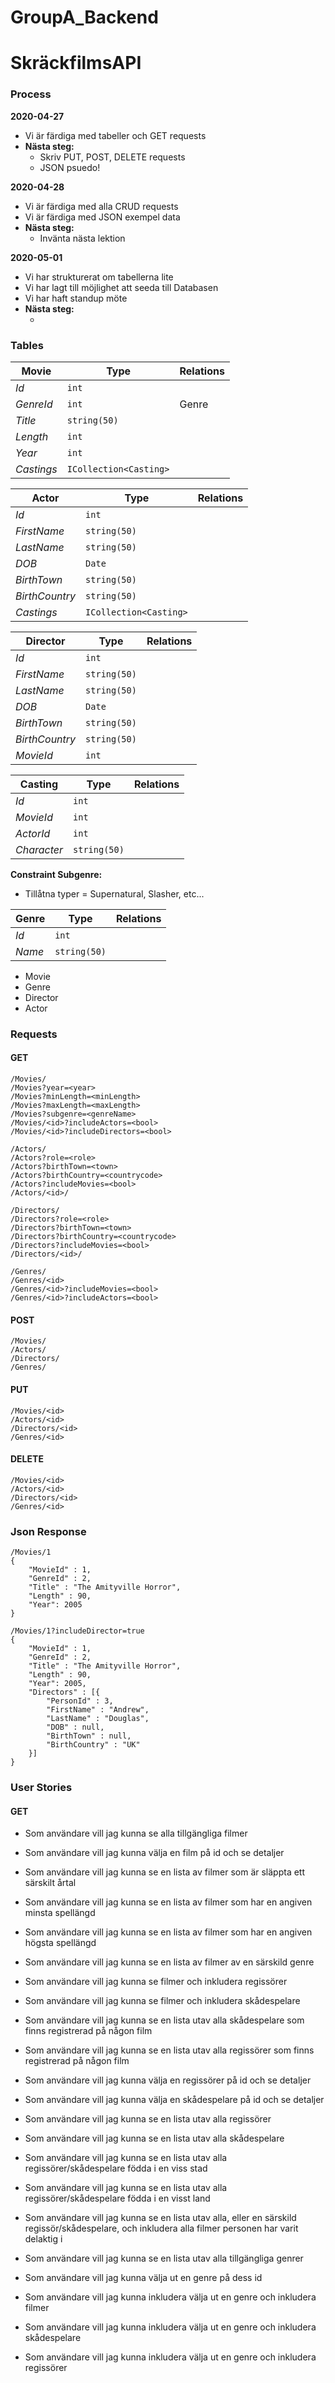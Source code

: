# GroupA_Backend
# SkräckfilmsAPI



### Process

**2020-04-27** 

* Vi är färdiga med tabeller och GET requests
* **Nästa steg:** 
  * Skriv PUT, POST, DELETE requests 
  * JSON psuedo!

**2020-04-28**

* Vi är färdiga med alla CRUD requests
* Vi är färdiga med JSON exempel data
* **Nästa steg:**
  * Invänta nästa lektion

**2020-05-01**

* Vi har strukturerat om tabellerna lite
* Vi har lagt till möjlighet att seeda till Databasen
* Vi har haft standup möte
* **Nästa steg:**
  * <Fyll i>



### Tables

| Movie     | Type         | Relations |
| --------- | ------------ | --------- |
| *Id*      | `int`        |           |
| *GenreId* | `int`        | Genre     |
| *Title*   | `string(50)` |           |
| *Length*  | `int`        |           |
| *Year*    | `int`       |           |
| *Castings*    | `ICollection<Casting>`       |           |

| Actor          | Type         | Relations |
| -------------- | ------------ | --------- |
| *Id*           | `int`        |           |
| *FirstName*    | `string(50)` |           |
| *LastName*     | `string(50)` |           |
| *DOB*          | `Date`       |           |
| *BirthTown*    | `string(50)` |           |
| *BirthCountry* | `string(50)` |           |
| *Castings*     | `ICollection<Casting>`        |           |

| Director       | Type         | Relations |
| -------------- | ------------ | --------- |
| *Id*           | `int`        |           |
| *FirstName*    | `string(50)` |           |
| *LastName*     | `string(50)` |           |
| *DOB*          | `Date`       |           |
| *BirthTown*    | `string(50)` |           |
| *BirthCountry* | `string(50)` |           |
| *MovieId*        | `int`        |           |

| Casting         | Type         | Relations |
| --------------- | ------------ | --------- |
| *Id*            | `int`        |           |
| *MovieId*       | `int` |           |
| *ActorId*       | `int` |           |
| *Character* | `string(50)` |           |



**Constraint Subgenre:** 

* Tillåtna typer = Supernatural, Slasher, etc...

| Genre  | Type         | Relations |
| ------ | ------------ | --------- |
| *Id*   | `int`        |           |
| *Name* | `string(50)` |           |

* Movie
* Genre
* Director
* Actor



### Requests

#### GET

```
/Movies/
/Movies?year=<year>
/Movies?minLength=<minLength>
/Movies?maxLength=<maxLength>
/Movies?subgenre=<genreName>
/Movies/<id>?includeActors=<bool>
/Movies/<id>?includeDirectors=<bool>

/Actors/ 
/Actors?role=<role>
/Actors?birthTown=<town>
/Actors?birthCountry=<countrycode>
/Actors?includeMovies=<bool>
/Actors/<id>/

/Directors/ 
/Directors?role=<role>
/Directors?birthTown=<town>
/Directors?birthCountry=<countrycode>
/Directors?includeMovies=<bool>
/Directors/<id>/

/Genres/
/Genres/<id>
/Genres/<id>?includeMovies=<bool>
/Genres/<id>?includeActors=<bool>
```

#### POST

```
/Movies/
/Actors/ 
/Directors/ 
/Genres/
```

#### PUT

```
/Movies/<id>
/Actors/<id>
/Directors/<id>
/Genres/<id>
```

#### DELETE

```
/Movies/<id>
/Actors/<id>
/Directors/<id>
/Genres/<id>
```



### Json Response

```
/Movies/1
{
	"MovieId" : 1,
	"GenreId" : 2,
	"Title" : "The Amityville Horror",
	"Length" : 90, 
	"Year": 2005
}

/Movies/1?includeDirector=true
{
	"MovieId" : 1,
	"GenreId" : 2,
	"Title" : "The Amityville Horror",
	"Length" : 90, 
	"Year": 2005,
	"Directors" : [{
		"PersonId" : 3,
		"FirstName" : "Andrew",
		"LastName" : "Douglas",
		"DOB" : null,
		"BirthTown" : null,
		"BirthCountry" : "UK"
    }]
}
```



### User Stories

#### GET

* Som användare vill jag kunna se alla tillgängliga filmer
* Som användare vill jag kunna välja en film på id och se detaljer
* Som användare vill jag kunna se en lista av filmer som är släppta ett särskilt årtal
* Som användare vill jag kunna se en lista av filmer som har en angiven minsta spellängd
* Som användare vill jag kunna se en lista av filmer som har en angiven högsta spellängd
* Som användare vill jag kunna se en lista av filmer av en särskild genre
* Som användare vill jag kunna se filmer och inkludera regissörer
* Som användare vill jag kunna se filmer och inkludera skådespelare



* Som användare vill jag kunna se en lista utav alla skådespelare som finns registrerad på någon film
* Som användare vill jag kunna se en lista utav alla regissörer som finns registrerad på någon film
* Som användare vill jag kunna välja en regissörer på id och se detaljer
* Som användare vill jag kunna välja en skådespelare på id och se detaljer
* Som användare vill jag kunna se en lista utav alla regissörer
* Som användare vill jag kunna se en lista utav alla skådespelare
* Som användare vill jag kunna se en lista utav alla regissörer/skådespelare födda i en viss stad
* Som användare vill jag kunna se en lista utav alla regissörer/skådespelare födda i en visst land
* Som användare vill jag kunna se en lista utav alla, eller en särskild regissör/skådespelare, och inkludera alla filmer personen har varit delaktig i



* Som användare vill jag kunna se en lista utav alla tillgängliga genrer
* Som användare vill jag kunna välja ut en genre på dess id 
* Som användare vill jag kunna inkludera välja ut en genre och inkludera filmer
* Som användare vill jag kunna inkludera välja ut en genre och inkludera skådespelare
* Som användare vill jag kunna inkludera välja ut en genre och inkludera regissörer

